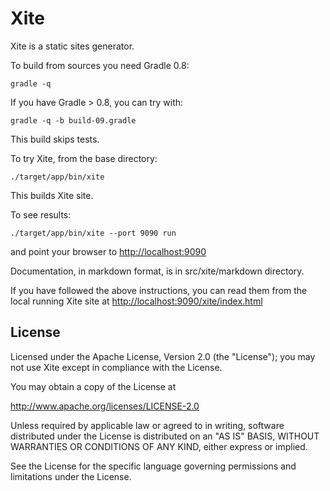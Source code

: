 Xite
====

Xite is a static sites generator.

To build from sources you need Gradle 0.8:

    gradle -q

If you have Gradle > 0.8, you can try with:

    gradle -q -b build-09.gradle
    
This build skips tests.

To try Xite, from the base directory:

    ./target/app/bin/xite
    
This builds Xite site.

To see results:

    ./target/app/bin/xite --port 9090 run

and point your browser to <http://localhost:9090>

Documentation, in markdown format, is in src/xite/markdown directory.

If you have followed the above instructions, you can read them from the local
running Xite site at <http://localhost:9090/xite/index.html>

License
-------

Licensed under the Apache License, Version 2.0 (the "License");
you may not use Xite except in compliance with the License.

You may obtain a copy of the License at

   <http://www.apache.org/licenses/LICENSE-2.0>

Unless required by applicable law or agreed to in writing, software
distributed under the License is distributed on an "AS IS" BASIS,
WITHOUT WARRANTIES OR CONDITIONS OF ANY KIND, either express or implied.

See the License for the specific language governing permissions and
limitations under the License.



